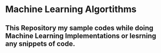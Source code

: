 # Machine Learning Algortithms
## This Repository my sample codes while doing Machine Learning Implementations or lesrning any snippets of code.
